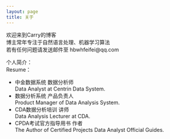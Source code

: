 ```yaml
---
layout: page
title: 关于
---
```


<p>欢迎来到Carry的博客<br/>
博主常年专注于自然语言处理、机器学习算法<br/>
若有任何问题请发送邮件至 hbwhfeifei@qq.com
</p>

<p>个人简介：<br/>
Resume：</p>
<ul>
<li>中金数据系统 数据分析师<br/>Data Analyst at Centrin Data System.</li> 
<li>数据分析系统 产品负责人<br/>Product Manager of Data Analysis System.</li> 
<li>CDA数据分析培训 讲师<br/>Data Analysis Lecturer at CDA.</li>
<li>CPDA考试官方指导用书 作者<br/>The Author of Certified Projects Data Analyst Official Guides.</li>
</ul>